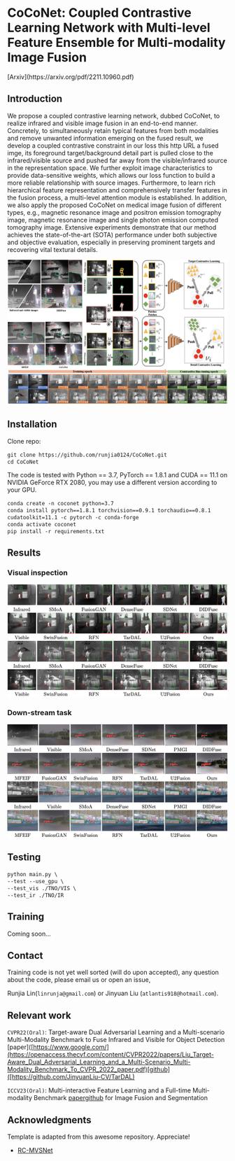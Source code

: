 

  <h1 align="left">CoCoNet: Coupled Contrastive Learning Network with Multi-level Feature Ensemble for Multi-modality Image Fusion</h1>
[Arxiv](https://arxiv.org/pdf/2211.10960.pdf)

## Introduction

We propose a coupled contrastive learning network, dubbed CoCoNet, to realize infrared and visible image fusion in an end-to-end manner. Concretely, to simultaneously retain typical features from both modalities and remove unwanted information emerging on the fused result, we develop a coupled contrastive constraint in our loss this http URL a fused imge, its foreground target/background detail part is pulled close to the infrared/visible source and pushed far away from the visible/infrared source in the representation space. We further exploit image characteristics to provide data-sensitive weights, which allows our loss function to build a more reliable relationship with source images. Furthermore, to learn rich hierarchical feature representation and comprehensively transfer features in the fusion process, a multi-level attention module is established. In addition, we also apply the proposed CoCoNet on medical image fusion of different types, e.g., magnetic resonance image and positron emission tomography image, magnetic resonance image and single photon emission computed tomography image. Extensive experiments demonstrate that our method achieves the state-of-the-art (SOTA) performance under both subjective and objective evaluation, especially in preserving prominent targets and recovering vital textural details.

![](demo/pipeline.png)

## Installation

Clone repo:
```
git clone https://github.com/runjia0124/CoCoNet.git
cd CoCoNet
```

The code is tested with Python == 3.7, PyTorch == 1.8.1 and CUDA == 11.1 on NVIDIA GeForce RTX 2080, you may use a different version according to your GPU. 
```
conda create -n coconet python=3.7
conda install pytorch==1.8.1 torchvision==0.9.1 torchaudio==0.8.1 cudatoolkit=11.1 -c pytorch -c conda-forge
conda activate coconet
pip install -r requirements.txt
```

## Results
### Visual inspection
![](demo/visual.png)
### Down-stream task
![](demo/visual_2.png)

## Testing
```
python main.py \
--test --use_gpu \    
--test_vis ./TNO/VIS \
--test_ir ./TNO/IR 
```

## Training
Coming soon...


## Contact
Training code is not yet well sorted (will do upon accepted), any question about the code, please email us or open an issue, 

Runjia Lin(`linrunja@gmail.com`) or Jinyuan Liu (`atlantis918@hotmail.com`).

## Relevant work
`CVPR22(Oral)`: Target-aware Dual Adversarial Learning and a Multi-scenario Multi-Modality
Benchmark to Fuse Infrared and Visible for Object Detection [paper]([https://www.google.com/](https://openaccess.thecvf.com/content/CVPR2022/papers/Liu_Target-Aware_Dual_Adversarial_Learning_and_a_Multi-Scenario_Multi-Modality_Benchmark_To_CVPR_2022_paper.pdf)[github]([https://github.com/JinyuanLiu-CV/TarDAL)

`ICCV23(Oral)`: Multi-interactive Feature Learning and a Full-time Multi-modality Benchmark [paper]([[https://github.com/JinyuanLiu-CV/SegMiF)[github]([https://github.com/JinyuanLiu-CV/SegMiF](https://arxiv.org/pdf/2308.02097.pdf))
for Image Fusion and Segmentation

## Acknowledgments

Template is adapted from this awesome repository. Appreciate!

* [RC-MVSNet](https://github.com/Boese0601/RC-MVSNet)

